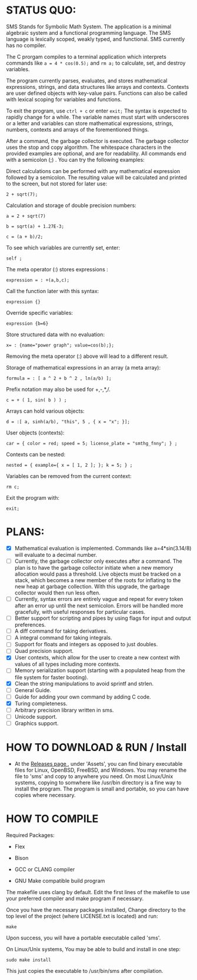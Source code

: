 # STATUS QUO:

SMS Stands for Symbolic Math System. The application is a minimal algebraic system and a functional programming language.
The SMS language is lexically scoped, weakly typed, and functional. SMS currently has no compiler.


The C prorgam compiles to a terminal application which interprets commands like `a = 4 * cos(0.5);` and `rm a;` to calculate, set, and destroy variables.

The program currently parses, evaluates, and stores mathematical expressions, strings, and data structures like arrays and contexts. Contexts are user defined objects with key-value pairs. Functions can also be called with lexical scoping for variables and functions.

To exit the program, use `ctrl + c` or enter `exit;` The syntax is expected to rapidly change for a while. The variable names must start with underscores or a letter and variables can store mathematical expressions, strings, numbers, contexts and arrays of the forementioned things.

After a command, the garbage collector is executed. The garbage collector uses the stop and copy algorithm. 
The whitespace characters in the provided examples are optional, and are for readability. All commands end with a semicolon (;) .
You can try the following examples:

Direct calculations can be performed with any mathematical expression followed by a semicolon.
The resulting value will be calculated and printed to the screen, but not stored for later use:

`2 + sqrt(7);`

Calculation and storage of double precision numbers:

`a = 2 + sqrt(7)`

`b = sqrt(a) + 1.27E-3;`

`c = (a + b)/2;`

To see which variables are currently set, enter:

`self ;`

The meta operator (:) stores expressions :

`expression = : +(a,b,c);`

Call the function later with this syntax:

`expression {}`

Override specific variables:

`expression {b=6}`

Store structured data with no evaluation:

`x= : {name="power graph"; value=cos(b);};`

Removing the meta operator (:) above will lead to a different result.

Storage of mathematical expressions in an array (a meta array):

`formula = : [ a ^ 2 + b ^ 2 , ln(a/b) ];`

Prefix notation may also be used for +,-,*,/.

`c = + ( 1, sin( b ) ) ;`

Arrays can hold various objects:

`d = :[ a, sinh(a/b), "this", 5 , { x = "x"; }];`

User objects (contexts):

`car = { color = red; speed = 5; license_plate = "smthg_fnny"; } ; `

Contexts can be nested:

`nested = { example={ x = [ 1, 2 ]; }; k = 5; } ;`

Variables can be removed from the current context:

`rm c;`

Exit the program with:

`exit; `


# PLANS:

- [x] Mathematical evaluation is implemented. Commands like a=4*sin(3.14/8) will evaluate to a decimal number.
- [ ] Currently, the garbage collector only executes after a command. The plan is to have the garbage collector initiate when a new memory allocation would pass a threshold. Live objects must be tracked on a stack, which becomes a new member of the roots for inflating to the new heap at garbage collection. With this upgrade, the garbage collector would then run less often.
- [ ] Currently, syntax errors are entirely vague and repeat for every token after an error up until the next semicolon. Errors will be handled more gracefully, with useful responses for particular cases.
- [ ] Better support for scripting and pipes by using flags for input and output preferences.
- [ ] A diff command for taking derivatives.
- [ ] A integral command for taking integrals.
- [ ] Support for floats and integers as opposed to just doubles.
- [ ] Quad precision support.
- [x] User contexts, which allow for the user to create a new context with values of all types including more contexts.
- [ ] Memory serialization support (starting with a populated heap from the file system for faster booting).
- [x] Clean the string manipulations to avoid sprintf and strlen.
- [ ] General Guide.
- [ ] Guide for adding your own command by adding C code.
- [x] Turing completeness.
- [ ] Arbitrary precision library written in sms.
- [ ] Unicode support.
- [ ] Graphics support.

# HOW TO DOWNLOAD & RUN / Install
- At the [ Releases page ](https://github.com/reginaldford/sms/releases)  , under 'Assets', you can find binary executable files for Linux, OpenBSD, FreeBSD, and Windows. You may rename the file to 'sms' and copy to anywhere you need. On most Linux/Unix systems, copying to somwhere like /usr/bin directory is a fine way to install the program. The program is small and portable, so you can have copies where necessary.

# HOW TO COMPILE

Required Packages:

- Flex

- Bison

- GCC or CLANG compiler

- GNU Make compatible build program

The makefile uses clang by default.
Edit the first lines of the makefile to use your preferred compiler and make program if necessary.

Once you have the necessary packages installed,
Change directory to the top level of the project (where LICENSE.txt is located) and run:

`make`

Upon success, you will have a portable executable called 'sms'.

On Linux/Unix systems, You may be able to build and install in one step:

`sudo make install`

This just copies the executable to /usr/bin/sms after compilation.
